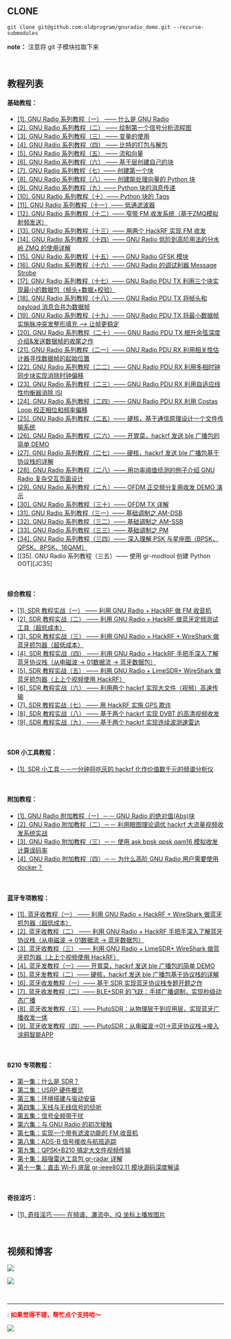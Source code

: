 ## CLONE

```shell
git clone git@github.com:oldprogram/gnuradio_demo.git --recurse-submodules
```

**note：** 注意将 git 子模块拉取下来

</br>

## 教程列表

#### 基础教程：

- [[1]. GNU Radio 系列教程（一） —— 什么是 GNU Radio][JC1]
- [[2]. GNU Radio 系列教程（二） —— 绘制第一个信号分析流程图][JC2]
- [[3]. GNU Radio 系列教程（三） —— 变量的使用][JC3] 
- [[4]. GNU Radio 系列教程（四） —— 比特的打包与解包][JC4]
- [[5]. GNU Radio 系列教程（五） —— 流和向量][JC5]
- [[6]. GNU Radio 系列教程（六） —— 基于层创建自己的块][JC6]
- [[7]. GNU Radio 系列教程（七）—— 创建第一个块][JC7]
- [[8]. GNU Radio 系列教程（八）—— 创建能处理向量的 Python 块][JC8]
- [[9]. GNU Radio 系列教程（九）—— Python 块的消息传递][JC9]
- [[10]. GNU Radio 系列教程（十）—— Python 块的 Tags][JC10]
- [[11]. GNU Radio 系列教程（十一）—— 低通滤波器][JC11]
- [[12]. GNU Radio 系列教程（十二）—— 窄带 FM 收发系统（基于ZMQ模拟射频发送）][JC12]
- [[13]. GNU Radio 系列教程（十三）—— 用两个 HackRF 实现 FM 收发][JC13]
- [[14]. GNU Radio 系列教程（十四）—— GNU Radio 低阶到高阶用法的分水岭 ZMQ 的使用详解][JC14]	
- [[15]. GNU Radio 系列教程（十五）—— GNU Radio GFSK 模块][JC15]
- [[16]. GNU Radio 系列教程（十六）—— GNU Radio 的调试利器 Message Strobe][JC16]
- [[17]. GNU Radio 系列教程（十七）—— GNU Radio PDU TX 利用三个块实现最小的数据包（帧头+数据+校验）][JC17]
- [[18]. GNU Radio 系列教程（十八）—— GNU Radio PDU TX 将帧头和 payload 消息合并为数据帧][JC18]    
- [[19]. GNU Radio 系列教程（十九）—— GNU Radio PDU TX 将最小数据帧实施脉冲突发整形填充 --> 让帧更稳定][JC19]    
- [[20]. GNU Radio 系列教程（二十）—— GNU Radio PDU TX 根升余弦深度介绍&发送数据帧的收尾之作][JC20]    
- [[21]. GNU Radio 系列教程（二一）—— GNU Radio PDU RX 利用相关性估计器寻找数据帧的起始位置][JC21]    
- [[22]. GNU Radio 系列教程（二二）—— GNU Radio PDU RX 利用多相时钟同步块实现消除时钟偏移][JC22]    
- [[23]. GNU Radio 系列教程（二三）—— GNU Radio PDU RX 利用自适应线性均衡器消除 ISI][JC23]    
- [[24]. GNU Radio 系列教程（二四）—— GNU Radio PDU RX 利用 Costas Loop 校正相位和频率偏移][JC24]    
- [[25]. GNU Radio 系列教程（二五）—— 硬核，基于通信原理设计一个文件传输系统][JC25]    
- [[26]. GNU Radio 系列教程（二六）—— 开胃菜，hackrf 发送 ble 广播包的简单 DEMO][JC26]    
- [[27]. GNU Radio 系列教程（二七）—— 硬核，hackrf 发送 ble 广播包基于协议栈的详解][JC27]    
- [[28]. GNU Radio 系列教程（二八）—— 用功率阈值侦测的例子介绍 GNU Radio 复杂交互页面设计][JC28]    
- [[29]. GNU Radio 系列教程（二九）—— OFDM 正交频分复用收发 DEMO 演示][JC29]    
- [[30]. GNU Radio 系列教程（三十）—— OFDM TX 详解][JC30]    
- [[31]. GNU Radio 系列教程（三一）—— 基础调制之 AM-DSB][JC31]    
- [[32]. GNU Radio 系列教程（三二）—— 基础调制之 AM-SSB][JC32]    
- [[33]. GNU Radio 系列教程（三三）—— 基础调制之 PM][JC33]    
- [[34]. GNU Radio 系列教程（三四）—— 深入理解 PSK 与星座图（BPSK、QPSK、8PSK、16QAM）][JC34]    
- [[35]. GNU Radio 系列教程（三五）—— 使用 gr-modtool 创建 Python OOT][JC35]    


</br>

#### 综合教程：

- [[1]. SDR 教程实战（一） —— 利用 GNU Radio + HackRF 做 FM 收音机][JCX1]
- [[2]. SDR 教程实战（二） —— 利用 GNU Radio + HackRF 做蓝牙定频测试工具（超低成本）][JCX2]
- [[3]. SDR 教程实战（三） —— 利用 GNU Radio + HackRF + WireShark 做蓝牙抓包器（超低成本）][JCX3]
- [[4]. SDR 教程实战（四） —— 利用 GNU Radio + HackRF 手把手深入了解蓝牙协议栈（从电磁波 -> 01数据流 -> 蓝牙数据包）][JCX4]
- [[5]. SDR 教程实战（五） —— 利用 GNU Radio + LimeSDR+ WireShark 做蓝牙抓包器（上上个视频使用 HackRF）][JCX5]
- [[6]. SDR 教程实战（六） —— 利用两个 hackrf 实现大文件（视频）高速传输][JCX6]     
- [[7]. SDR 教程实战（七） —— 用 HackRF 实施 GPS 欺诈][JCX7]     
- [[8]. SDR 教程实战（八） —— 基于两个 hackrf 实现 DVBT 的高清视频收发][JCX8]     
- [[9]. SDR 教程实战（九） —— 基于两个 hackrf 实现连续波测速雷达][JCX9]     


</br>

#### SDR 小工具教程：

- [[1]. SDR 小工具－－一分钟将吃灰的 hackrf 化作价值数千元的频谱分析仪][JCT1]    

</br>

#### 附加教程：

- [[1]. GNU Radio 附加教程（一）－－ GNU Radio 的绝对值(Abs)块][JCK1]    
- [[2]. GNU Radio 附加教程（二）－－ 利用眼图理论调优 hackrf 大流量视频收发系统实战][JCK2]    
- [[3]. GNU Radio 附加教程（三）－－ 使用 ask bpsk qpsk qam16 模拟收发计算误码率][JCK3]    
- [[4]. GNU Radio 附加教程（四）－－ 为什么高阶 GNU Radio 用户需要使用 docker？][JCK4]    

</br>

#### 蓝牙专项教程：

- [[1]. 蓝牙收教程（一） —— 利用 GNU Radio + HackRF + WireShark 做蓝牙抓包器（超低成本）][JCX3]
- [[2]. 蓝牙收教程（二） —— 利用 GNU Radio + HackRF 手把手深入了解蓝牙协议栈（从电磁波 -> 01数据流 -> 蓝牙数据包）][JCX4]
- [[3]. 蓝牙收教程（三） —— 利用 GNU Radio + LimeSDR+ WireShark 做蓝牙抓包器（上上个视频使用 HackRF）][JCX5]
- [[4]. 蓝牙发教程（一）—— 开胃菜，hackrf 发送 ble 广播包的简单 DEMO][JC26]    
- [[5]. 蓝牙发教程（二）—— 硬核，hackrf 发送 ble 广播包基于协议栈的详解][JC27]    
- [[6]. 蓝牙收发教程（一）—— 基于 SDR 实现蓝牙协议栈专题开题之作][BLE01]    
- [[7]. 蓝牙收发教程（二）—— BLE+SDR 的飞跃：手搓广播调制，实现秒级动态广播][BLE02]    
- [[8]. 蓝牙收发教程（三）—— PlutoSDR：从物理层干到应用层，实现蓝牙广播收发一体][BLE03]    
- [[9]. 蓝牙收发教程（四）—— PlutoSDR：从电磁波->01->蓝牙协议栈->接入涂鸦智能APP][BLE04]    

</br>

#### B210 专项教程：

- [第一集：什么是 SDR？][B21001]
- [第二集：USRP 硬件概览][B21002]
- [第三集：环境搭建与驱动安装][B21003]
- [第四集：天线与无线信号的侦听][B21004]    
- [第五集：信号全频带干扰][B21005]       
- [第六集：与 GNU Radio 的初次接触][B21006]    
- [第七集：实现一个带有滤波功能的 FM 收音机][B21007]    
- [第八集：ADS-B 信号接收与航班追踪][B21008]    
- [第九集：QPSK+B210 搞定大文件视频传输][B21009]    
- [第十集：超强雷达工具包 gr-radar 详解][B21010]    
- [第十一集：直击 Wi-Fi 底层 gr-ieee802.11 模块源码深度解读][B21011]    

</br>

#### 奇技淫巧：

- [[1]. 奇技淫巧 —— 在频谱、瀑流中、IQ 坐标上播放图片][QJYQ1]    

</br>


## 视频和博客

[![][pbilibili]][#bilibili]

[![][pcnblog]][#cnblog]

</br>

---
: <font color=#FF000> **如果觉得不错，帮忙点个支持哈～**  </font>

![][px]


[JC1]:https://www.cnblogs.com/zjutlitao/p/16648432.html
[JC2]:https://www.cnblogs.com/zjutlitao/p/16655824.html#top
[JC3]:https://www.bilibili.com/video/BV1o14y1s7Km/?spm_id_from=333.788&vd_source=84f94348691c2906fc1038d54989b7e0
[JC4]:https://www.bilibili.com/video/BV1NG4y1z7mt/?spm_id_from=333.788&vd_source=84f94348691c2906fc1038d54989b7e0
[JC5]:https://www.bilibili.com/video/BV1me411u7jm/?spm_id_from=333.788&vd_source=84f94348691c2906fc1038d54989b7e0
[JC6]:https://www.bilibili.com/video/BV1814y1e7ZU/?spm_id_from=333.788&vd_source=84f94348691c2906fc1038d54989b7e0
[JC7]:https://www.bilibili.com/video/BV18V4y1g7i9/?spm_id_from=333.788&vd_source=84f94348691c2906fc1038d54989b7e0
[JC8]:https://www.bilibili.com/video/BV1MB4y1n7od/?spm_id_from=333.788&vd_source=84f94348691c2906fc1038d54989b7e0
[JC9]:https://www.bilibili.com/video/BV1DN4y1N7n1/?spm_id_from=333.788&vd_source=84f94348691c2906fc1038d54989b7e0
[JC10]:https://www.bilibili.com/video/BV1uW4y1v77Y/?spm_id_from=333.788&vd_source=84f94348691c2906fc1038d54989b7e0
[JC11]:https://www.bilibili.com/video/BV1L14y187iU/?spm_id_from=333.788&vd_source=84f94348691c2906fc1038d54989b7e0
[JC12]:https://www.bilibili.com/video/BV1ZW4y177AN/?spm_id_from=333.788&vd_source=84f94348691c2906fc1038d54989b7e0
[JC13]:https://www.bilibili.com/video/BV1TM41177Bj/?spm_id_from=333.788&vd_source=84f94348691c2906fc1038d54989b7e0
[JC14]:https://www.cnblogs.com/zjutlitao/p/17354483.html
[JC15]:https://www.bilibili.com/video/BV1ji4y1q7f9/?vd_source=84f94348691c2906fc1038d54989b7e0
[JC16]:https://www.bilibili.com/video/BV1Ye411h7bF/?spm_id_from=333.788&vd_source=84f94348691c2906fc1038d54989b7e0
[JC17]:https://www.bilibili.com/video/BV18Z421U7H8/?vd_source=84f94348691c2906fc1038d54989b7e0
[JC18]:https://www.bilibili.com/video/BV1oi421Z7BZ/?vd_source=84f94348691c2906fc1038d54989b7e0
[JC19]:https://www.bilibili.com/video/BV14x4y1D7mP/?vd_source=84f94348691c2906fc1038d54989b7e0     
[JC20]:https://www.bilibili.com/video/BV1Bp421y72W/?vd_source=84f94348691c2906fc1038d54989b7e0
[JC21]:https://www.bilibili.com/video/BV1bw4m117SW/?vd_source=84f94348691c2906fc1038d54989b7e0
[JC22]:https://www.bilibili.com/video/BV1rC41177hP/?vd_source=84f94348691c2906fc1038d54989b7e0
[JC23]:https://www.bilibili.com/video/BV15y411e7jh/?vd_source=84f94348691c2906fc1038d54989b7e0
[JC24]:https://www.bilibili.com/video/BV1jr421w7mj/?vd_source=84f94348691c2906fc1038d54989b7e0
[JC25]:https://www.bilibili.com/video/BV1rz421a7Vc/?vd_source=84f94348691c2906fc1038d54989b7e0    
[JC26]:https://www.bilibili.com/video/BV1VT421k7cA/?vd_source=84f94348691c2906fc1038d54989b7e0    
[JC27]:https://www.bilibili.com/video/BV1WWv1emEvA/?vd_source=84f94348691c2906fc1038d54989b7e0
[JC28]:https://www.bilibili.com/video/BV1pxYye6Eav/?vd_source=84f94348691c2906fc1038d54989b7e0    
[JC29]:https://www.bilibili.com/video/BV1AXc3ecETY/?vd_source=84f94348691c2906fc1038d54989b7e0   
[JC30]:https://www.bilibili.com/video/BV1B8c6eBERW/?vd_source=84f94348691c2906fc1038d54989b7e0    
[JC31]:https://www.bilibili.com/video/BV1ruwPegELP?vd_source=84f94348691c2906fc1038d54989b7e0    
[JC32]:https://www.bilibili.com/video/BV158fYYBEj3?vd_source=84f94348691c2906fc1038d54989b7e0           
[JC33]:https://www.bilibili.com/video/BV1BgfLYtEkq/?vd_source=84f94348691c2906fc1038d54989b7e0    
[JC34]:https://www.bilibili.com/video/BV1aWPUexE9h/?vd_source=e07622425aaa33ca0b1e9dafa0807cf4    
[JC34]:https://www.bilibili.com/video/BV1aWPUexE9h/?vd_source=e07622425aaa33ca0b1e9dafa0807cf4    



[JCT1]:https://www.bilibili.com/video/BV1YS421R75M/?vd_source=84f94348691c2906fc1038d54989b7e0    

[JCX1]:https://www.bilibili.com/video/BV1eP4y1f7rc/?spm_id_from=333.788&vd_source=84f94348691c2906fc1038d54989b7e0
[JCX2]:https://www.bilibili.com/video/BV1ft4y1L7Ve/?spm_id_from=333.788&vd_source=84f94348691c2906fc1038d54989b7e0
[JCX3]:https://www.bilibili.com/video/BV1ta4y157VV/?spm_id_from=333.788&vd_source=84f94348691c2906fc1038d54989b7e0
[JCX4]:https://www.bilibili.com/video/BV18h4y1Y7mf/?vd_source=84f94348691c2906fc1038d54989b7e0
[JCX5]:https://www.bilibili.com/video/BV1Q84y1D7tZ/?spm_id_from=333.999.0.0
[JCX6]:https://www.bilibili.com/video/BV1NJ4m1M7H3/?spm_id_from=333.1007.0.0&vd_source=84f94348691c2906fc1038d54989b7e0
[JCX7]:https://www.bilibili.com/video/BV1sZWjerEP3/?vd_source=84f94348691c2906fc1038d54989b7e0
[JCX8]:https://www.bilibili.com/video/BV1B184zaEeN/?vd_source=84f94348691c2906fc1038d54989b7e0    
[JCX9]:https://www.bilibili.com/video/BV1dhtBzXEjJ/?vd_source=84f94348691c2906fc1038d54989b7e0     
[JCK1]:https://www.bilibili.com/video/BV14K411Y7Jb/?spm_id_from=333.788&vd_source=84f94348691c2906fc1038d54989b7e0    
[JCK2]:https://www.bilibili.com/video/BV1BvNveeEGC/?vd_source=e07622425aaa33ca0b1e9dafa0807cf4     
[JCK3]:https://www.bilibili.com/video/BV1My9wYFEJP/?vd_source=e07622425aaa33ca0b1e9dafa0807cf4
[JCK4]:https://www.bilibili.com/video/BV1c89JYYEcP/?vd_source=e07622425aaa33ca0b1e9dafa0807cf4     

[BLE01]:https://www.bilibili.com/video/BV1bARMYLEGX/?share_source=copy_web&vd_source=e07622425aaa33ca0b1e9dafa0807cf4
[BLE02]:https://www.bilibili.com/video/BV1mNRhYGE5n/?share_source=copy_web&vd_source=e07622425aaa33ca0b1e9dafa0807cf4
[BLE03]:https://www.bilibili.com/video/BV1bDQ5YdEMC/?share_source=copy_web&vd_source=e07622425aaa33ca0b1e9dafa0807cf4
[BLE04]:https://www.bilibili.com/video/BV1qNXKYEE8t/?share_source=copy_web&vd_source=e07622425aaa33ca0b1e9dafa0807cf4    

[B21001]:https://www.bilibili.com/video/BV1WMhCzREyZ/?vd_source=84f94348691c2906fc1038d54989b7e0    
[B21002]:https://www.bilibili.com/video/BV15BaHzUEVo/?vd_source=84f94348691c2906fc1038d54989b7e0    
[B21003]:https://www.bilibili.com/video/BV1GjarzvEJH/?vd_source=84f94348691c2906fc1038d54989b7e0    
[B21004]:https://www.bilibili.com/video/BV1VKaqzdEbg/?vd_source=84f94348691c2906fc1038d54989b7e0         
[B21005]:https://www.bilibili.com/video/BV1ddaRzLEWv/?vd_source=84f94348691c2906fc1038d54989b7e0    
[B21006]:https://www.bilibili.com/video/BV17NHCzsEoc/?vd_source=84f94348691c2906fc1038d54989b7e0    
[B21007]:https://www.bilibili.com/video/BV1CdpjzbEkH/?vd_source=84f94348691c2906fc1038d54989b7e0    
[B21008]:https://www.bilibili.com/video/BV1CdpjzbEkH/?vd_source=84f94348691c2906fc1038d54989b7e0    
[B21009]:https://www.bilibili.com/video/BV1cjnpzYEFJ/?vd_source=e07622425aaa33ca0b1e9dafa0807cf4    
[B21010]:https://www.bilibili.com/video/BV1cbnJzZECE/?vd_source=e07622425aaa33ca0b1e9dafa0807cf4    
[B21011]:https://www.bilibili.com/video/BV16kszzWEFh/?vd_source=84f94348691c2906fc1038d54989b7e0          


[QJYQ1]:https://www.bilibili.com/video/BV1KtfpYFEZZ/?share_source=copy_web&vd_source=e07622425aaa33ca0b1e9dafa0807cf4    

[pbilibili]:https://tuchuang.beautifulzzzz.com:3000/?path=/e3/5aaaa5db7dfd1139793c6726f82cfc.png
[#bilibili]:https://www.bilibili.com/video/BV1eP4y1f7rc/?spm_id_from=333.788&vd_source=84f94348691c2906fc1038d54989b7e0
[pcnblog]:https://tuchuang.beautifulzzzz.com:3000/?path=/54/dd7438c03d1467afdc10bfa0dc5e72.png
[#cnblog]:https://www.cnblogs.com/zjutlitao/category/759824.html
[px]:https://tuchuang.beautifulzzzz.com:3000/?path=/7b/24abbb1cf6f0bee204045d1f3bdb34.png

<!--
[JC1_DOC]:https://github.com/oldprogram/gnuradio_demo/blob/main/基础教程/01-GNU Radio 什么是 GNU Radio/readme.md    
[JC2_DOC]:https://github.com/oldprogram/gnuradio_demo/blob/main/基础教程/02-GNU Radio 绘制第一个信号分析流程图/readme.md    
[JC14_DOC]:https://github.com/oldprogram/gnuradio_demo/blob/main/基础教程/14-GNU Radio 低阶到高阶用法的分水岭 ZMQ 的使用详解/readme.md    
[JC15_DOC]:https://github.com/oldprogram/gnuradio_demo/blob/main/基础教程/15-GNU Radio GFSK 模块/GFSK.md    
[JC16_DOC]:https://github.com/oldprogram/gnuradio_demo/blob/main/基础教程/16-GNU Radio Message Strobe/readme.md    
[JC17_DOC]:https://github.com/oldprogram/gnuradio_demo/blob/main/基础教程/17-GNU Radio PDU/1-pdu_tx_stage/readme.md    
[JC18_DOC]:https://github.com/oldprogram/gnuradio_demo/blob/main/基础教程/17-GNU Radio PDU/1-pdu_tx_stage/readme.md    
[JC19_DOC]:https://github.com/oldprogram/gnuradio_demo/blob/main/基础教程/17-GNU Radio PDU/1-pdu_tx_stage/readme.md    
[JC20_DOC]:https://github.com/oldprogram/gnuradio_demo/blob/main/基础教程/17-GNU Radio PDU/1-pdu_tx_stage/readme.md    
[JC21_DOC]:https://github.com/oldprogram/gnuradio_demo/blob/main/基础教程/17-GNU Radio PDU/2-pdu_rx/readme.md
[JC22_DOC]:https://github.com/oldprogram/gnuradio_demo/blob/main/基础教程/17-GNU Radio PDU/2-pdu_rx/readme.md    
[JC23_DOC]:https://github.com/oldprogram/gnuradio_demo/blob/main/基础教程/17-GNU Radio PDU/2-pdu_rx/readme.md       
[JC24_DOC]:https://github.com/oldprogram/gnuradio_demo/blob/main/基础教程/17-GNU Radio PDU/2-pdu_rx/readme.md    
[JC27_DOC]:https://github.com/oldprogram/gnuradio_demo/blob/main/基础教程/18-GNU Radio 蓝牙广播发送/02-hackrf 发送 ble 广播详解/readme.md     
[JC30_DOC]:https://github.com/oldprogram/gnuradio_demo/blob/main/基础教程/20-GNU Radio OFDM/02-OFDM_TX详解/README.md    
[JC31_DOC]:https://github.com/oldprogram/gnuradio_demo/blob/main/基础教程/21-GNU Radio 基础调制/01-AM_DSB/README.md    
[JC32_DOC]:https://github.com/oldprogram/gnuradio_demo/blob/main/基础教程/21-GNU Radio 基础调制/02-AM_SSB/README.md    
[JC34_DOC]:https://github.com/oldprogram/gnuradio_demo/blob/main/基础教程/21-GNU Radio 基础调制/04-PSK/README.md    
[JC35_DOC]:https://github.com/oldprogram/gnuradio_demo/blob/main/基础教程/22-GNU Radio OOT/01-使用 gr-modtool 创建 Python OOT/README.md         

[JCX4_DOC]:https://github.com/oldprogram/gnuradio_demo/blob/main/综合教程/04- 利用 GNU Radio 和 HackRF 手把手深入了解蓝牙协议栈（从电磁波 to 01数据流 to 蓝牙数据包） /README.md
[JCX5_DOC]:https://github.com/oldprogram/gnuradio_demo/blob/main/综合教程/05- 利用 GNU Radio 和 LimeSDR 和 WireShark 做蓝牙抓包器（上上个视频使用 HackRF）/README.md
[JCX7_DOC]:https://github.com/oldprogram/gnuradio_demo/blob/main/综合教程/07-SDR GPS/01-hackrf GPS 欺诈/readme.md
[JCX9_DOC]:https://github.com/oldprogram/gnuradio_demo/blob/main/综合教程/09-基于两个 hackrf 实现连续波测速雷达/readme.md    

[JCK2_DOC]:https://github.com/oldprogram/gnuradio_demo/blob/main/附加教程/02-眼图/README.md
[JCK4_DOC]:https://github.com/oldprogram/gnuradio_demo/blob/main/附加教程/04-为什么高阶 GNU Radio 用户需要使用 Docker/readme.md

[BLE01_DOC]:https://github.com/oldprogram/gnuradio_demo/blob/main/蓝牙专项/readme.md

[B21003_DOC]:https://github.com/oldprogram/gnuradio_demo/blob/main/B210专项/03-环境搭建与驱动安装/readme.md    
[B21007_DOC]:https://github.com/oldprogram/gnuradio_demo/blob/main/B210专项/07-实现一个带有滤波功能的FM收音机/readme.md    
[B21008_DOC]:https://github.com/oldprogram/gnuradio_demo/blob/main/B210专项/08-ADS-B信号接收与航班追踪/readme.md    
[B21009_DOC]:https://github.com/oldprogram/gnuradio_demo/blob/main/B210专项/09-QPSK搞定大文件视频传输/readme.md    
[B21010_DOC]:https://github.com/oldprogram/gnuradio_demo/blob/main/B210专项/10-超强雷达工具包gr-radar详解/readme.md    
[B21011_DOC]:https://github.com/oldprogram/gnuradio_demo/blob/main/B210专项/11-直击Wi-Fi底层gr-ieee802.11模块源码深度解读/readme.md    

[SCROLLING_MSG1]:<顶满，双 hackrf 蓝牙广播收发实现接入涂鸦智能[跪了]><https://www.bilibili.com/opus/968720063941050403?spm_id_from=333.999.0.0>
[SCROLLING_MSG2]:<火火火，用 HackRF 实施 GPS 欺诈><https://www.bilibili.com/video/BV1sZWjerEP3/?spm_id_from=333.999.list.card_archive.click>
-->

